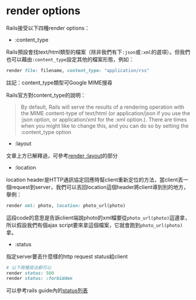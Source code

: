 # render options

Rails接受以下四種render options：

* :content_type

Rails預設會找text/html類型的檔案（除非我們有下`:json`或`:xml`的選項）。但我們也可以藉由`:content_type`設定其他的檔案形態，例如：
```ruby
render file: filename, content_type: "application/rss"
```
註記：content_type類型可Google MIME搜尋

Rails官方對content_type的說明：
>By default, Rails will serve the results of a rendering operation with the MIME content-type of text/html (or application/json if you use the :json option, or application/xml for the :xml option.). There are times when you might like to change this, and you can do so by setting the :content_type option

* :layout

文章上方已解釋過，可參考[render :layout](chapter1-mvc/render_layout.md)的部分

* :location

location header是HTTP通訊協定回應時幫client重新定位的方法，當client丟一個request到server，我們可以丟回location這個header將client導到別的地方，舉例：
```ruby
render xml: photo, location: photo_url(photo)
```
這段code的意思是告訴client端說photo的xml檔要從`photo_url(photo)`這邊拿，所以假設我們有個ajax script要來拿這個檔案，它就會跑到`photo_url(photo)`拿。

* :status

指定server要丟什麼樣的http request status給client
```ruby
# 以下兩種寫法都可以
render status: 500
render status: :forbidden
```


可以參考rails guide內的[status列表](http://guides.rubyonrails.org/layouts_and_rendering.html#the-status-option)




